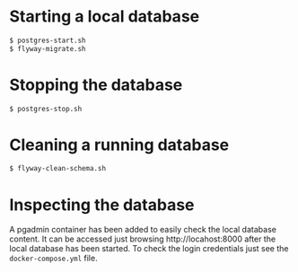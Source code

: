 # Starting a local database

```sh
$ postgres-start.sh
$ flyway-migrate.sh
```

# Stopping the database

```sh
$ postgres-stop.sh
```

# Cleaning a running database

```sh
$ flyway-clean-schema.sh
```

# Inspecting the database

A pgadmin container has been added to easily check the local database content. It can be accessed just browsing http://locahost:8000 after the local database has been started. To check the login credentials just see the `docker-compose.yml` file.
